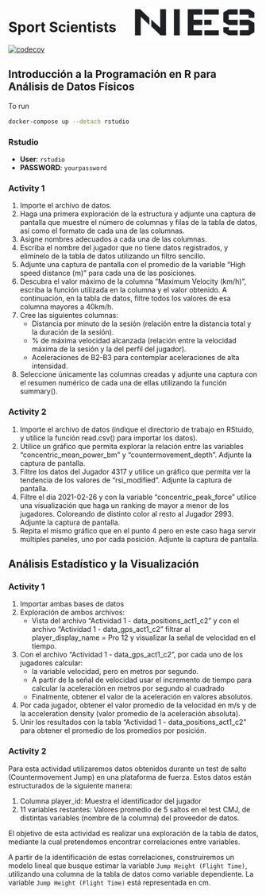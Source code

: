 <a href="https://www.nies.futbol/"><img
src="https://github.com/nepito/world_cup_semis/blob/develop/img/logo.jpeg" align="right" width="256"
/></a>

# Sport Scientists
[![codecov](https://codecov.io/gh/niesfutbol/sofa_score_data/graph/badge.svg?token=vRIPoR2OZA)](https://codecov.io/gh/niesfutbol/sofa_score_data)

## Introducción a la Programación en R para Análisis de Datos Físicos
To run
``` bash
docker-compose up --detach rstudio
```
### Rstudio
- **User**: `rstudio`
- **PASSWORD**: `yourpassword`

### Activity 1

1. Importe el archivo de datos.
1. Haga una primera exploración de la estructura y adjunte una captura de pantalla que muestre el número de columnas y filas de la tabla de datos, así como el formato de cada una de las columnas.
1. Asigne nombres adecuados a cada una de las columnas.
1. Escriba el nombre del jugador que no tiene datos registrados, y elimínelo de la tabla de datos utilizando un filtro sencillo.
1. Adjunte una captura de pantalla con el promedio de la variable “High speed distance (m)” para cada una de las posiciones.
1. Descubra el valor máximo de la columna “Maximum Velocity (km/h)”, escriba la función utilizada en la columna y el valor obtenido. A continuación, en la tabla de datos, filtre todos los valores de esa columna mayores a 40km/h.
1. Cree las siguientes columnas:
    - Distancia por minuto de la sesión (relación entre la distancia total y la duración de la sesión).
    - % de máxima velocidad alcanzada (relación entre la velocidad máxima de la sesión y la del
     perfil del jugador).
    - Aceleraciones de B2-B3 para contemplar aceleraciones de alta intensidad.
1. Seleccione únicamente las columnas creadas y adjunte una captura con el resumen numérico de cada
   una de ellas utilizando la función summary().

### Activity 2

1. Importe el archivo de datos (indique el directorio de trabajo en RStuido, y utilice la función read.csv() para importar los datos).
1. Utilice un gráfico que permita explorar la relación entre las variables “concentric_mean_power_bm” y “countermovement_depth”. Adjunte la captura de pantalla.
1. Filtre los datos del Jugador 4317 y utilice un gráfico que permita ver la tendencia de los valores de “rsi_modified”. Adjunte la captura de pantalla.
1. Filtre el día 2021-02-26 y con la variable “concentric_peak_force” utilice una visualización que haga un ranking de mayor a menor de los jugadores. Coloreando de distinto color al resto al Jugador 2993. Adjunte la captura de pantalla.
1. Repita el mismo gráfico que en el punto 4 pero en este caso haga servir múltiples paneles, uno
   por cada posición. Adjunte la captura de pantalla.

## Análisis Estadístico y la Visualización
### Activity 1
1. Importar ambas bases de datos
1. Exploración de ambos archivos:
    - Vista del archivo “Actividad 1 - data_positions_act1_c2” y con el archivo
    “Actividad 1 - data_gps_act1_c2” filtrar al player_display_name = Pro 12 y visualizar la señal de velocidad en el tiempo.
1. Con el archivo “Actividad 1 - data_gps_act1_c2”, por cada uno de los jugadores calcular:
    - la variable velocidad, pero en metros por segundo.
    - A partir de la señal de velocidad usar el incremento de tiempo para calcular la aceleración en
      metros por segundo al cuadrado
    - Finalmente, obtener el valor de la aceleración en valores absolutos.
1. Por cada jugador, obtener el valor promedio de la velocidad en m/s y de la acceleration density (valor promedio de la aceleración absoluta).
1. Unir los resultados con la tabla “Actividad 1 - data_positions_act1_c2” para obtener el promedio
   de los promedios por posición.

### Activity 2
Para esta actividad utilizaremos datos obtenidos durante un test de salto (Countermovement Jump) en una plataforma de fuerza. Estos datos están estructurados de la siguiente manera:

1. Columna player_id: Muestra el identificador del jugador
1. 11 variables restantes: Valores promedio de 5 saltos en el test CMJ, de distintas variables
   (nombre de la columna) del proveedor de datos.

El objetivo de esta actividad es realizar una exploración de la tabla de datos, mediante la cual pretendemos encontrar correlaciones entre variables.

A partir de la identificación de estas correlaciones, construiremos un modelo lineal que busque estimar la variable `Jump Height (Flight Time)`, utilizando una columna de la tabla de datos como variable dependiente. La variable `Jump Height (Flight Time)` está representada en cm.

